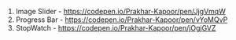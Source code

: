 1. Image Slider - https://codepen.io/Prakhar-Kapoor/pen/JjgVmqW
2. Progress Bar - https://codepen.io/Prakhar-Kapoor/pen/vYoMQvP
3. StopWatch - https://codepen.io/Prakhar-Kapoor/pen/jOgjGVZ
